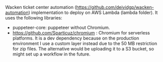 Wacken ticket center automation (https://github.com/deividgp/wacken-automation) implementation to deploy on AWS Lambda (lambda folder).
It uses the following libraries:
- puppeteer-core: puppeteer without Chromium.
- https://github.com/Sparticuz/chromium : Chromium for serverless platforms. It is a dev dependency because on the production environment I use a custom layer instead due to the 50 MB restriction for zip files. The alternative would be uploading it to a S3 bucket, so might set up a workflow in the future.